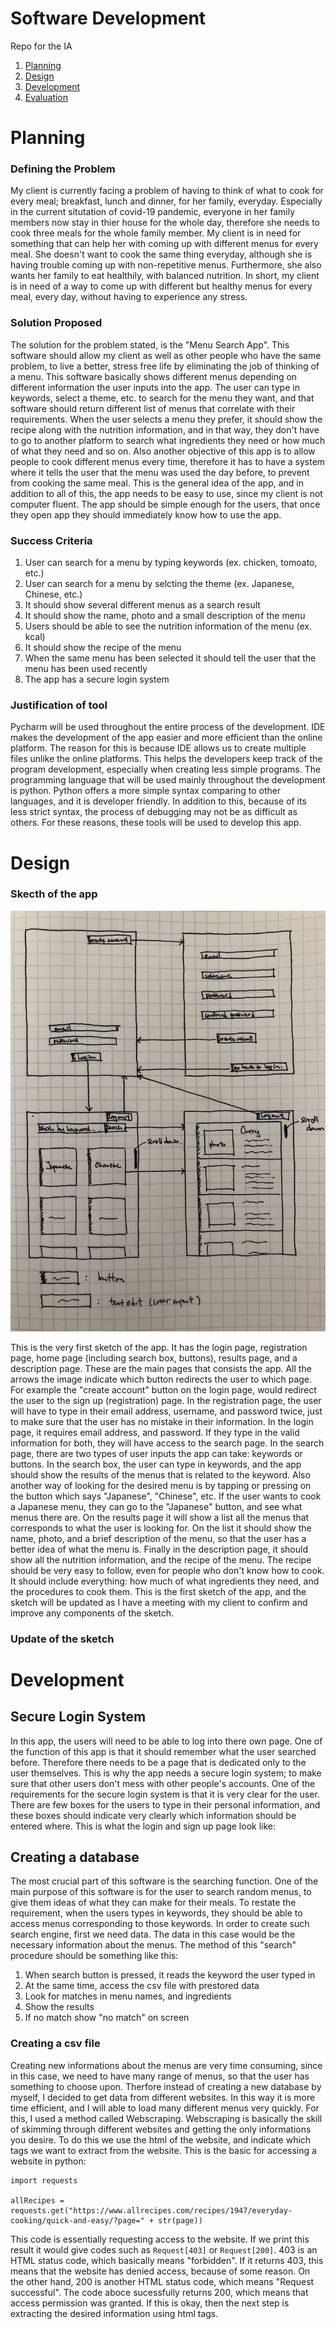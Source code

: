 # Software Development 

Repo for the IA

1. [Planning](#Planning)
2. [Design](#Design)
3. [Development](#Development)
4. [Evaluation](#Evaluation)

# Planning 

### Defining the Problem 
My client is currently facing a problem of having to think of what to cook for every meal; breakfast, lunch and dinner, for her family, everyday. Especially in the current situtation of covid-19 pandemic, everyone in her family members now stay in thier house for the whole day, therefore she needs to cook three meals for the whole family member. My client is in need for something that can help her with coming up with different menus for every meal. She doesn't want to cook the same thing everyday, although she is having trouble coming up with non-repetitive menus. Furthermore, she also wants her family to eat healthily, with balanced nutrition. In short, my client is in need of a way to come up with different but healthy menus for every meal, every day, without having to experience any stress.

### Solution Proposed
The solution for the problem stated, is the "Menu Search App". This software should allow my client as well as other people who have the same problem, to live a better, stress free life by eliminating the job of thinking of a menu. This software basically shows different menus depending on different information the user inputs into the app. The user can type in keywords, select a theme, etc. to search for the menu they want, and that software should return different list of menus that correlate with their requirements. When the user selects a menu they prefer, it should show the recipe along with the nutrition information, and in that way, they don't have to go to another platform to search what ingredients they need or how much of what they need and so on. Also another objective of this app is to allow people to cook different menus every time, therefore it has to have a system where it tells the user that the menu was used the day before, to prevent from cooking the same meal. This is the general idea of the app, and in addition to all of this, the app needs to be easy to use, since my client is not computer fluent. The app should be simple enough for the users, that once they open app they should immediately know how to use the app. 

### Success Criteria 

1. User can search for a menu by typing keywords (ex. chicken, tomoato, etc.)
2. User can search for a menu by selcting the theme (ex. Japanese, Chinese, etc.)
3. It should show several different menus as a search result
4. It should show the name, photo and a small description of the menu
6. Users should be able to see the nutrition information of the menu (ex. kcal)
7. It should show the recipe of the menu 
8. When the same menu has been selected it should tell the user that the menu has been used recently
9. The app has a secure login system

### Justification of tool

Pycharm will be used throughout the entire process of the development. IDE makes the development of the app easier and more efficient than the online platform. The reason for this is because IDE allows us to create multiple files unlike the online platforms. This helps the developers keep track of the program development, especially when creating less simple programs. The programming language that will be used mainly throughout the development is python. Python offers a more simple syntax comparing to other languages, and it is developer friendly. In addition to this, because of its less strict syntax, the process of debugging may not be as difficult as others. For these reasons, these tools will be used to develop this app. 

# Design 

### Skecth of the app
![Appsketch1](appendix/MenuAppSketch.png)

This is the very first sketch of the app. It has the login page, registration page, home page (including search box, buttons), results page, and a description page. These are the main pages that consists the app. All the arrows the image indicate which button redirects the user to which page. For example the "create account" button on the login page, would redirect the user to the sign up (registration) page. In the registration page, the user will have to type in their email address, username, and password twice, just to make sure that the user has no mistake in their information. In the login page, it requires email address, and password. If they type in the valid information for both, they will have access to the search page. In the search page, there are two types of user inputs the app can take: keywords or buttons. In the search box, the user can type in keywords, and the app should show the results of the menus that is related to the keyword. Also another way of looking for the desired menu is by tapping or pressing on the button which says "Japanese", "Chinese", etc. If the user wants to cook a Japanese menu, they can go to the "Japanese" button, and see what menus there are. On the results page it will show a list all the menus that corresponds to what the user is looking for. On the list it should show the name, photo, and a brief description of the menu, so that the user has a better idea of what the menu is. Finally in the description page, it should show all the nutrition information, and the recipe of the menu. The recipe should be very easy to follow, even for people who don't know how to cook. It should include everything: how much of what ingredients they need, and the procedures to cook them. This is the first sketch of the app, and the sketch will be updated as I have a meeting with my client to confirm and improve any components of the sketch.

### Update of the sketch 


# Development 

## Secure Login System 

 In this app, the users will need to be able to log into there own page. One of the function of this app is that it should remember what the user searched before. Therefore there needs to be a page that is dedicated only to the user themselves. This is why the app needs a secure login system; to make sure that other users don't mess with other people's accounts.
 One of the requirements for the secure login system is that it is very clear for the user. There are few boxes for the users to type in their personal information, and these boxes should indicate very clearly which information should be entered where. This is what the login and sign up page look like: 
 

## Creating a database

The most crucial part of this software is the searching function. One of the main purpose of this software is for the user to search random menus, to give them ideas of what they can make for their meals. To restate the requirement, when the users types in keywords, they should be able to access menus corresponding to those keywords. In order to create such search engine, first we need data. The data in this case would be the necessary information about the menus.
The method of this "search" procedure should be something like this:

1. When search button is pressed, it reads the keyword the user typed in
2. At the same time, access the csv file with prestored data 
3. Look for matches in menu names, and ingredients
4. Show the results 
5. If no match show "no match" on screen 

### Creating a csv file 

Creating new informations about the menus are very time consuming, since in this case, we need to have many range of menus, so that the user has something to choose upon. Therfore instead of creating a new database by myself, I decided to get data from different websites. In this way it is more time efficient, and I will able to load many different menus very quickly. For this, I used a method called Webscraping. Webscraping is basically the skill of skimming through different websites and getting the only informations you desire. To do this we use the html of the website, and indicate which tags we want to extract from the website. This is the basic for accessing a website in python:
```
import requests

allRecipes = requests.get("https://www.allrecipes.com/recipes/1947/everyday-cooking/quick-and-easy/?page=" + str(page))
```
This code is essentially requesting access to the website. If we print this result it would give codes such as `Request[403]` or `Request[200]`. 403 is an HTML status code, which basically means "forbidden". If it returns 403, this means that the website has denied access, because of some reason. On the other hand, 200 is another HTML status code, which means "Request successful". The code aboce sucessfully returns 200, which means that access permission was granted. If this is okay, then the next step is extracting the desired information using html tags. 













